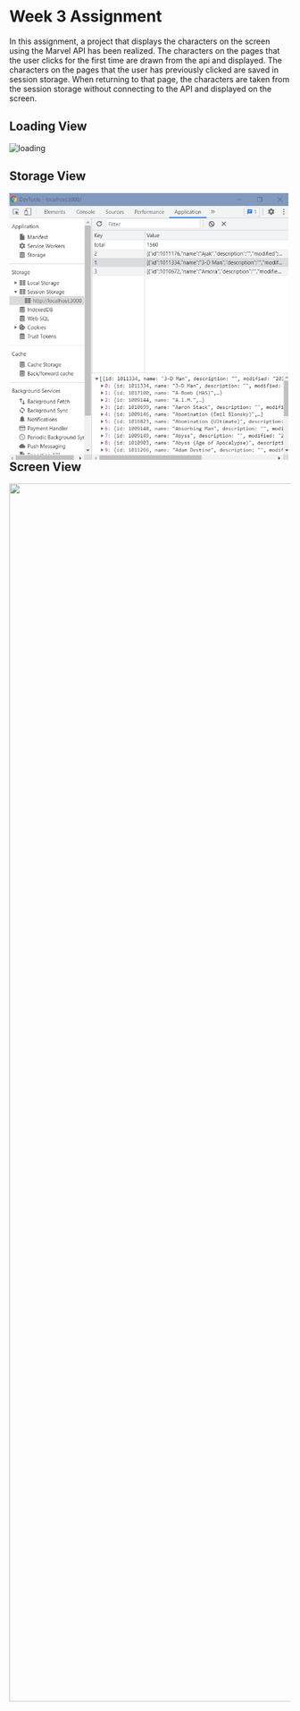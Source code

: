 # Week 3 Assignment
In this assignment, a project that displays the characters on the screen using the Marvel API has been realized. The characters on the pages that the user clicks for the first time are drawn from the api and displayed. The characters on the pages that the user has previously clicked are saved in session storage. When returning to that page, the characters are taken from the session storage without connecting to the API and displayed on the screen.

## Loading View
![loading](loadingView.png)

## Storage View
<img src="storage.png" align="left" height="477" width="500" >
<br/>

## Screen View
<img src="screenView.png" align="left" height="2178" width="900" >
